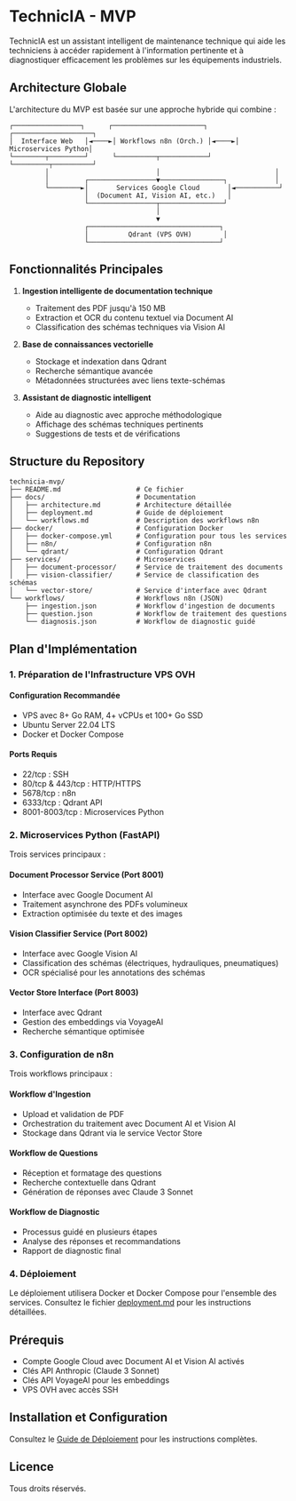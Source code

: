 # TechnicIA - MVP

TechnicIA est un assistant intelligent de maintenance technique qui aide les techniciens à accéder rapidement à l'information pertinente et à diagnostiquer efficacement les problèmes sur les équipements industriels.

## Architecture Globale

L'architecture du MVP est basée sur une approche hybride qui combine :

```
┌─────────────────┐      ┌───────────────────────┐      ┌────────────────────┐
│  Interface Web   │◄────►│ Workflows n8n (Orch.) │◄────►│ Microservices Python│
└────────┬─────────┘      └──────────┬────────────┘      └─────────┬──────────┘
         │                           │                             │
         │         ┌─────────────────▼────────────────┐            │
         └────────►│       Services Google Cloud       │◄───────────┘
                   │  (Document AI, Vision AI, etc.)   │
                   └─────────────────┬────────────────┘
                                     │
                                     ▼
                   ┌─────────────────────────────────┐
                   │          Qdrant (VPS OVH)        │
                   └─────────────────────────────────┘
```

## Fonctionnalités Principales

1. **Ingestion intelligente de documentation technique**
   - Traitement des PDF jusqu'à 150 MB
   - Extraction et OCR du contenu textuel via Document AI
   - Classification des schémas techniques via Vision AI
   
2. **Base de connaissances vectorielle**
   - Stockage et indexation dans Qdrant
   - Recherche sémantique avancée
   - Métadonnées structurées avec liens texte-schémas
   
3. **Assistant de diagnostic intelligent**
   - Aide au diagnostic avec approche méthodologique
   - Affichage des schémas techniques pertinents
   - Suggestions de tests et de vérifications

## Structure du Repository

```
technicia-mvp/
├── README.md                   # Ce fichier
├── docs/                       # Documentation
│   ├── architecture.md         # Architecture détaillée
│   ├── deployment.md           # Guide de déploiement
│   └── workflows.md            # Description des workflows n8n
├── docker/                     # Configuration Docker
│   ├── docker-compose.yml      # Configuration pour tous les services
│   ├── n8n/                    # Configuration n8n
│   └── qdrant/                 # Configuration Qdrant
├── services/                   # Microservices
│   ├── document-processor/     # Service de traitement des documents
│   ├── vision-classifier/      # Service de classification des schémas
│   └── vector-store/           # Service d'interface avec Qdrant
└── workflows/                  # Workflows n8n (JSON)
    ├── ingestion.json          # Workflow d'ingestion de documents
    ├── question.json           # Workflow de traitement des questions
    └── diagnosis.json          # Workflow de diagnostic guidé
```

## Plan d'Implémentation

### 1. Préparation de l'Infrastructure VPS OVH

#### Configuration Recommandée
- VPS avec 8+ Go RAM, 4+ vCPUs et 100+ Go SSD
- Ubuntu Server 22.04 LTS
- Docker et Docker Compose

#### Ports Requis
- 22/tcp : SSH
- 80/tcp & 443/tcp : HTTP/HTTPS
- 5678/tcp : n8n
- 6333/tcp : Qdrant API
- 8001-8003/tcp : Microservices Python

### 2. Microservices Python (FastAPI)

Trois services principaux :

#### Document Processor Service (Port 8001)
- Interface avec Google Document AI
- Traitement asynchrone des PDFs volumineux
- Extraction optimisée du texte et des images

#### Vision Classifier Service (Port 8002)
- Interface avec Google Vision AI
- Classification des schémas (électriques, hydrauliques, pneumatiques)
- OCR spécialisé pour les annotations des schémas

#### Vector Store Interface (Port 8003)
- Interface avec Qdrant
- Gestion des embeddings via VoyageAI
- Recherche sémantique optimisée

### 3. Configuration de n8n

Trois workflows principaux :

#### Workflow d'Ingestion
- Upload et validation de PDF
- Orchestration du traitement avec Document AI et Vision AI
- Stockage dans Qdrant via le service Vector Store

#### Workflow de Questions
- Réception et formatage des questions
- Recherche contextuelle dans Qdrant
- Génération de réponses avec Claude 3 Sonnet

#### Workflow de Diagnostic
- Processus guidé en plusieurs étapes
- Analyse des réponses et recommandations
- Rapport de diagnostic final

### 4. Déploiement

Le déploiement utilisera Docker et Docker Compose pour l'ensemble des services. Consultez le fichier [deployment.md](docs/deployment.md) pour les instructions détaillées.

## Prérequis

- Compte Google Cloud avec Document AI et Vision AI activés
- Clés API Anthropic (Claude 3 Sonnet)
- Clés API VoyageAI pour les embeddings
- VPS OVH avec accès SSH

## Installation et Configuration

Consultez le [Guide de Déploiement](docs/deployment.md) pour les instructions complètes.

## Licence

Tous droits réservés.
